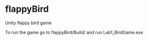 # flappyBird
Unity flappy bird game

To run the game go to flappyBird/Build/ and run Lab1_BirdGame.exe
